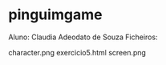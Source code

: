 # pinguimgame
Aluno: Claudia Adeodato de Souza
Ficheiros:

character.png
exercicio5.html
screen.png
